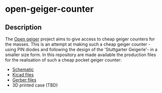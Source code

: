 open-geiger-counter
===================

Description
-----------

The <a href="http://opengeiger.de/index_en.html">Open geiger</a> project aims to give access to cheap geiger counters for the masses.
This is an attempt at making such a cheap geiger counter - using PIN diodes and following the design of the 'Stuttgarter Geigerle'- in a smaller size form.
In this repository are made available the production files for the realisation of such a cheap pocket geiger counter:
  * <a href="open-geiger-counter/schematic.pdf">Schematic</a>
  * <a href="open-geiger-counter/kicad">Kicad files</a>
  * <a href="open-geiger-counter/gerber">Gerber files</a>
  * 3D printed case (TBD)

